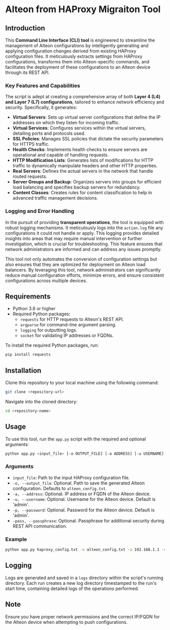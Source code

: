 # Alteon from HAProxy Migraiton Tool
## Introduction

This **Command Line Interface (CLI) tool** is engineered to streamline the management of Alteon configurations by intelligently generating and applying configuration changes derived from existing HAProxy configuration files. It meticulously extracts settings from HAProxy configurations, transforms them into Alteon-specific commands, and facilitates the deployment of these configurations to an Alteon device through its REST API.

### Key Features and Capabilities

The script is adept at creating a comprehensive array of both **Layer 4 (L4) and Layer 7 (L7) configurations**, tailored to enhance network efficiency and security. Specifically, it generates:

- **Virtual Servers**: Sets up virtual server configurations that define the IP addresses on which they listen for incoming traffic.
- **Virtual Services**: Configures services within the virtual servers, detailing ports and protocols used.
- **SSL Policies**: Manages SSL policies that dictate the security parameters for HTTPS traffic.
- **Health Checks**: Implements health checks to ensure servers are operational and capable of handling requests.
- **HTTP Modification Lists**: Generates lists of modifications for HTTP traffic to dynamically manipulate headers and other HTTP properties.
- **Real Servers**: Defines the actual servers in the network that handle routed requests.
- **Server Groups and Backup**: Organizes servers into groups for efficient load balancing and specifies backup servers for redundancy.
- **Content Classes**: Creates rules for content classification to help in advanced traffic management decisions.

### Logging and Error Handling

In the pursuit of providing **transparent operations**, the tool is equipped with robust logging mechanisms. It meticulously logs into the `action.log` file any configurations it could not handle or apply. This logging provides detailed insights into areas that may require manual intervention or further investigation, which is crucial for troubleshooting. This feature ensures that network administrators are informed and can address any issues promptly.

This tool not only automates the conversion of configuration settings but also ensures that they are optimized for deployment on Alteon load balancers. By leveraging this tool, network administrators can significantly reduce manual configuration efforts, minimize errors, and ensure consistent configurations across multiple devices.


## Requirements
- Python 3.8 or higher
- Required Python packages:
  - `requests` for HTTP requests to Alteon's REST API.
  - `argparse` for command-line argument parsing.
  - `logging` for outputting logs.
  - `socket` for validating IP addresses or FQDNs.

To install the required Python packages, run:
```bash
pip install requests
```

## Installation
Clone this repository to your local machine using the following command:
```bash
git clone <repository-url>
```
Navigate into the cloned directory:
```bash
cd <repository-name>
```

## Usage
To use this tool, run the `app.py` script with the required and optional arguments:

```bash
python app.py <input_file> [-o OUTPUT_FILE] [-a ADDRESS] [-u USERNAME] [-p PASSWORD] [-pass PASSPHRASE]
```

### Arguments
- `input_file`: Path to the input HAProxy configuration file.
- `-o, --output_file`: Optional. Path to save the generated Alteon configuration. Defaults to `alteon_config.txt`.
- `-a, --address`: Optional. IP address or FQDN of the Alteon device.
- `-u, --username`: Optional. Username for the Alteon device. Default is 'admin'.
- `-p, --password`: Optional. Password for the Alteon device. Default is 'admin'.
- `-pass, --passphrase`: Optional. Passphrase for additional security during REST API communication.

### Example
```bash
python app.py haproxy_config.txt -o alteon_config.txt -a 192.168.1.1 -u admin -p admin -pass passphrase
```

## Logging
Logs are generated and saved in a `logs` directory within the script's running directory. Each run creates a new log directory timestamped to the run's start time, containing detailed logs of the operations performed.

## Note
Ensure you have proper network permissions and the correct IP/FQDN for the Alteon device when attempting to push configurations.


